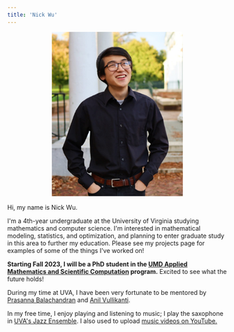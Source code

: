 ```yaml
---
title: 'Nick Wu'
---
```

<div style="text-align: center;">

<img src="me.jpg" width=300/> 

</div>

Hi, my name is Nick Wu. 

I'm a 4th-year undergraduate at the University of Virginia studying mathematics and computer science. I'm interested in mathematical modeling, statistics, and optimization, and planning to enter graduate study in this area to further my education. Please see my projects page for examples of some of the things I've worked on!

__Starting Fall 2023, I will be a PhD student in the [UMD Applied Mathematics and Scientific Computation](https://amsc.umd.edu/) program.__ Excited to see what the future holds!

During my time at UVA, I have been very fortunate to be mentored by [Prasanna Balachandran](https://engineering.virginia.edu/balachandran-group/team) and [Anil Vullikanti](https://biocomplexity.virginia.edu/person/anil-vullikanti).

In my free time, I enjoy playing and listening to music; I play the saxophone in [UVA's Jazz Ensemble](https://www.youtube.com/watch?v=VESyseJabG4). I also used to upload [music videos on YouTube.](https://www.youtube.com/sladjkf)

